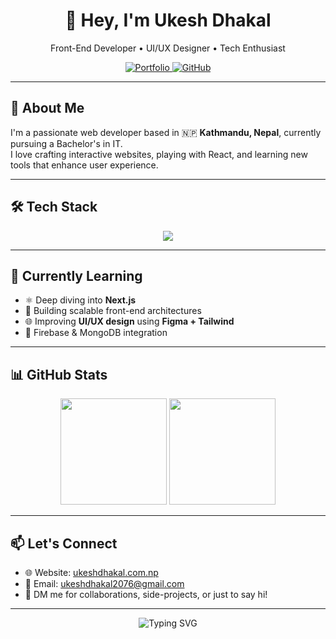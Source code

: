 <h1 align="center">👋 Hey, I'm Ukesh Dhakal</h1>

<p align="center">
  Front-End Developer • UI/UX Designer • Tech Enthusiast
</p>

<p align="center">
  <a href="https://www.ukeshdhakal.com.np" target="_blank">
    <img alt="Portfolio" src="https://img.shields.io/badge/Portfolio-%23ffffff?style=for-the-badge&logo=firefox&logoColor=black" />
  </a>
  <a href="https://github.com/ukesh-dhakal" target="_blank">
    <img alt="GitHub" src="https://img.shields.io/badge/GitHub-%23121011.svg?style=for-the-badge&logo=github&logoColor=white" />
  </a>
</p>

---

## 🚀 About Me

I'm a passionate web developer based in 🇳🇵 **Kathmandu, Nepal**, currently pursuing a Bachelor's in IT.  
I love crafting interactive websites, playing with React, and learning new tools that enhance user experience.

---

## 🛠 Tech Stack

<div align="center">
  <img src="https://skillicons.dev/icons?i=html,css,js,react,nextjs,tailwind,nodejs,mongodb,mysql,git,figma,linux,firebase,vite" />
</div>

---

## 🌱 Currently Learning

- ⚛️ Deep diving into **Next.js**
- 🧩 Building scalable front-end architectures
- 🌐 Improving **UI/UX design** using **Figma + Tailwind**
- 🔐 Firebase & MongoDB integration

---


## 📊 GitHub Stats

<p align="center">
  <img src="https://github-readme-stats.vercel.app/api?username=ukesh-dhakal&show_icons=true&theme=radical" height="170px"/>
  <img src="https://github-readme-stats.vercel.app/api/top-langs/?username=ukesh-dhakal&layout=compact&theme=radical" height="170px"/>
</p>

---

## 📫 Let's Connect

- 🌐 Website: [ukeshdhakal.com.np](https://www.ukeshdhakal.com.np)
- 📧 Email: ukeshdhakal2076@gmail.com
- 💬 DM me for collaborations, side-projects, or just to say hi!

---

<p align="center">
  <img src="https://readme-typing-svg.herokuapp.com?font=Fira+Code&size=20&pause=1000&color=F7F7F7&width=435&lines=Thanks+for+visiting+my+profile!;Keep+learning+and+building+🚀" alt="Typing SVG" />
</p>
